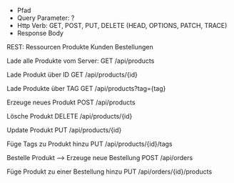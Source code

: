 - Pfad
- Query Parameter: ?
- Http Verb: GET, POST, PUT, DELETE (HEAD, OPTIONS, PATCH, TRACE)
- Response Body

REST: Ressourcen
Produkte
Kunden
Bestellungen


Lade alle Produkte vom Server:
GET /api/products

Lade Produkt über ID
GET /api/products/{id}

Lade Produkte über TAG
GET /api/products?tag={tag}

Erzeuge neues Produkt
POST /api/products

Lösche Produkt
DELETE /api/products/{id}

Update Produkt
PUT /api/products/{id}

Füge Tags zu Produkt hinzu
PUT /api/products/{id}/tags


Bestelle Produkt --> Erzeuge neue Bestellung
POST /api/orders

Füge Produkt zu einer Bestellung hinzu
PUT /api/orders/{id}/products
